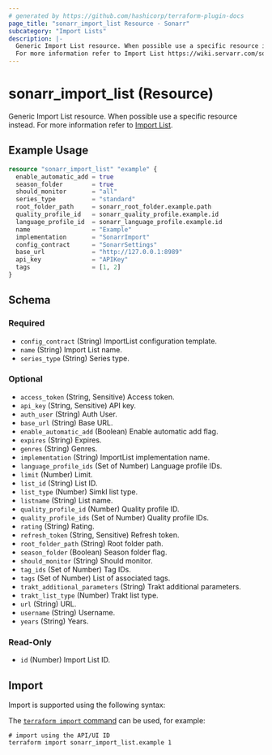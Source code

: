 ```yaml
---
# generated by https://github.com/hashicorp/terraform-plugin-docs
page_title: "sonarr_import_list Resource - Sonarr"
subcategory: "Import Lists"
description: |-
  Generic Import List resource. When possible use a specific resource instead.
  For more information refer to Import List https://wiki.servarr.com/sonarr/settings#import-lists.
---
```


# sonarr_import_list (Resource)

<!-- subcategory:Import Lists -->
Generic Import List resource. When possible use a specific resource instead.
For more information refer to [Import List](https://wiki.servarr.com/sonarr/settings#import-lists).

## Example Usage

```terraform
resource "sonarr_import_list" "example" {
  enable_automatic_add = true
  season_folder        = true
  should_monitor       = "all"
  series_type          = "standard"
  root_folder_path     = sonarr_root_folder.example.path
  quality_profile_id   = sonarr_quality_profile.example.id
  language_profile_id  = sonarr_language_profile.example.id
  name                 = "Example"
  implementation       = "SonarrImport"
  config_contract      = "SonarrSettings"
  base_url             = "http://127.0.0.1:8989"
  api_key              = "APIKey"
  tags                 = [1, 2]
}
```

<!-- schema generated by tfplugindocs -->
## Schema

### Required

- `config_contract` (String) ImportList configuration template.
- `name` (String) Import List name.
- `series_type` (String) Series type.

### Optional

- `access_token` (String, Sensitive) Access token.
- `api_key` (String, Sensitive) API key.
- `auth_user` (String) Auth User.
- `base_url` (String) Base URL.
- `enable_automatic_add` (Boolean) Enable automatic add flag.
- `expires` (String) Expires.
- `genres` (String) Genres.
- `implementation` (String) ImportList implementation name.
- `language_profile_ids` (Set of Number) Language profile IDs.
- `limit` (Number) Limit.
- `list_id` (String) List ID.
- `list_type` (Number) Simkl list type.
- `listname` (String) List name.
- `quality_profile_id` (Number) Quality profile ID.
- `quality_profile_ids` (Set of Number) Quality profile IDs.
- `rating` (String) Rating.
- `refresh_token` (String, Sensitive) Refresh token.
- `root_folder_path` (String) Root folder path.
- `season_folder` (Boolean) Season folder flag.
- `should_monitor` (String) Should monitor.
- `tag_ids` (Set of Number) Tag IDs.
- `tags` (Set of Number) List of associated tags.
- `trakt_additional_parameters` (String) Trakt additional parameters.
- `trakt_list_type` (Number) Trakt list type.
- `url` (String) URL.
- `username` (String) Username.
- `years` (String) Years.

### Read-Only

- `id` (Number) Import List ID.

## Import

Import is supported using the following syntax:

The [`terraform import` command](https://developer.hashicorp.com/terraform/cli/commands/import) can be used, for example:

```shell
# import using the API/UI ID
terraform import sonarr_import_list.example 1
```
